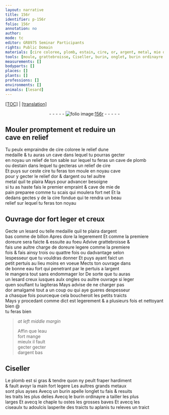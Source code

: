 ```yaml
---
layout: narrative
title: 156r
identifier: p-156r
folio: 156r
annotation: no
author:
mode: tc
editor: GR8975 Seminar Participants
rights: Public Domain
materials: [cire coloree, plomb, estain, cire, or, argent, metal, mie de pain, cire fondue, argent bas, dore, doreure, eau fort, or amalgamé, grands metaux]
tools: [moule, grattebroisse, Ciseller, burin, onglet, burin ordinayre a tailler, chaple, ciseaulx]
measurements: []
bodyparts: []
places: []
plants: []
professions: []
environments: []
animals: [lesard]
---
```


 <p><a href="{{ site.baseurl }}/diplomatic/">[TOC]</a> | <a href="{{ site.baseurl }}/texts/p-156r_tl/" target="_blank">[translation]</a></p><div class="folio" align="center">- - - - - <a href="http://gallica.bnf.fr/ark:/12148/btv1b10500001g/f317.item.r=" target="_blank"><img src="https://cu-mkp.github.io/2017-workshop-edition/assets/photo-icon.png" alt="folio image: " style="display:inline-block; margin-bottom:-3px;"/>156r</a> - - - - - </div>  
  

## Mouler prompteme<span class="exp">n</span>t et reduire un<br/> cave en relief

 
Tu peulx empraindre de <span class="m">cire coloree</span> le relief dune<br/> medaille & tu auras un cave dans lequel tu pourras gecter<br/> en noyau un relief <span class="add">de ton sable</span> sur lequel tu feras un cave de <span class="m">plomb</span><br/> ou d<span class="m">estain</span> dans lequel tu gecteras un relief de <span class="m">cire</span><br/> Et puys sur ceste <span class="m">cire</span> tu feras ton <span class="tl">moule</span> en noyau cave<br/> pour y gecter le relief d<span class="m">or</span> & d<span class="m">argent</span> ou tel aultre<br/> <span class="m">metal</span> quil te plaira Mays pour advancer besoigne<br/> si tu as haste fais le premier empraint & cave de <span class="m">mie de<br/> pain</span> preparee co<span class="exp">mm</span>e tu scais qui moulera fort net Et la<br/> dedans gectes y de la <span class="m">cire fondue</span> qui te rendra un beau<br/> relief sur lequel tu feras ton noyau
 
 
  

## Ouvrage d<span class="m">or</span> fort leger et creux

 
Gecte un <span class="al">lesard</span> ou telle medaille quil te plaira d<span class="m">argent<br/> bas</span> co<span class="exp">mm</span>e de <span class="cn">billon</span> Apres <span class="m">dore</span> la legerem<span class="exp">ent</span> Et comme la premiere<br/> <span class="m">doreure</span> sera faicte & essuite au foeu Advive <span class="tl">grattebroisse</span> &<br/> fais une aultre charge de <span class="m">doreure</span> legere co<span class="exp">mm</span>e la premiere<br/> fois & fais ainsy trois ou quattre fois ou dadvantage selon<br/> lespesseur que tu vouldras donner Et puys ayant faict un<br/> petit pertuis au lieu moins en voeue Mects ton ouvrage dans<br/> de bonne <span class="m">eau fort</span> qui penetrant par le pertuis a l<span class="m">argent</span><br/> le mangera tout sans endommager l<span class="m">or</span> De sorte que tu auras<br/> un <span class="al">lesard</span> creux iusques aulx ongles ou aultre ouvrage si leger<br/> quen souflant tu lagiteras Mays advise de ne charger pas<br/> d<span class="m">or amalgamé</span> tout a un coup ou qui aye gueres despesseur<br/> a chasque fois pourceque cela boucheroit les petits traicts<br/> Mays y procedant co<span class="exp">mm</span>e dict est legerem<span class="x"><span class="exp">ent</span></span> & a plusieurs fois <span class="add">et nettoya<span class="exp">n</span>t bien</span> @<br/> tu feras bien
 
> *at left middle margin*
> 
> 
>   Affin que l<span class="m">eau<br/> fort</span> mange<br/> mieulx il fault<br/> <span class="del">gecter</span> gecter<br/> d<span class="m">argent bas</span>
 
 
  

## <span class="tl">Ciseller</span>

 
Le <span class="m">plomb</span> est si gras & tendre quon ny peult fraper hardiment<br/> & fault avoyr la main fort legere Les aultres <span class="m">grands metaux</span><br/> sont plus ayses Avecq un <span class="tl">burin</span> apelle l<span class="tl">onglet</span> tu fais & resuits<br/> les traits les plus delies Avecq le <span class="tl">burin ordinayre a tailler</span> les plus<br/> larges Et avecq le <span class="tl">chaple</span> tu ostes les grosses baves Et avecq les<br/> <span class="tl">ciseaulx</span> tu adoulcis lasperite des traicts tu aplanis tu releves un traict
 
 